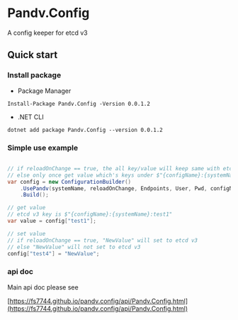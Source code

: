 # Pandv.Config
A config keeper for etcd v3 
## Quick start

### Install package

* Package Manager

```
Install-Package Pandv.Config -Version 0.0.1.2
```
* .NET CLI

```
dotnet add package Pandv.Config --version 0.0.1.2
```

### Simple use example

``` csharp

// if reloadOnChange == true, the all key/value will keep same with etcd v3 which's keys under $"{configName}:{systemName}:"
// else only once get value which's keys under $"{configName}:{systemName}:" 
var config = new ConfigurationBuilder()
    .UsePandv(systemName, reloadOnChange, Endpoints, User, Pwd, configName)
    .Build();

// get value 
// etcd v3 key is $"{configName}:{systemName}:test1"
var value = config["test1"];

// set value
// if reloadOnChange == true, "NewValue" will set to etcd v3
// else "NewValue" will not set to etcd v3
config["test4"] = "NewValue";
```

### api doc

Main api doc please see 

[https://fs7744.github.io/pandv.config/api/Pandv.Config.html](https://fs7744.github.io/pandv.config/api/Pandv.Config.html)
